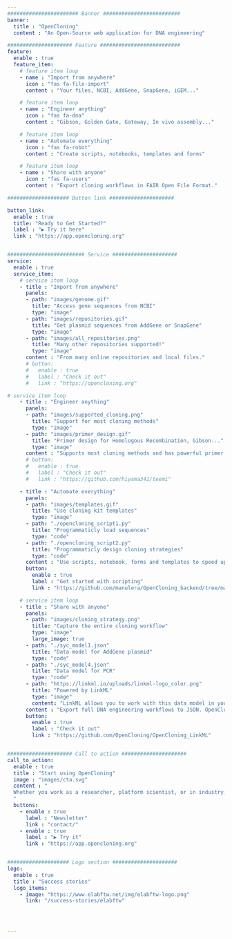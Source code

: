 ```yaml
---
####################### Banner #########################
banner:
  title : "OpenCloning"
  content : "An Open-Source web application for DNA engineering"

##################### Feature ##########################
feature:
  enable : true
  feature_item:
    # feature item loop
    - name : "Import from anywhere"
      icon : "fas fa-file-import"
      content : "Your files, NCBI, AddGene, SnapGene, iGEM..."

    # feature item loop
    - name : "Engineer anything"
      icon : "fas fa-dna"
      content : "Gibson, Golden Gate, Gateway, In vivo assembly..."

    # feature item loop
    - name : "Automate everything"
      icon : "fas fa-robot"
      content : "Create scripts, notebooks, templates and forms"

    # feature item loop
    - name : "Share with anyone"
      icon : "fas fa-users"
      content : "Export cloning workflows in FAIR Open File Format."

#################### Button link #####################

button_link:
  enable : true
  title: "Ready to Get Started?"
  label : "▶ Try it here"
  link : "https://app.opencloning.org"


######################### Service #####################
service:
  enable : true
  service_item:
    # service item loop
    - title : "Import from anywhere"
      panels:
      - path: "images/genome.gif"
        title: "Access gene sequences from NCBI"
        type: "image"
      - path: "images/repositories.gif"
        title: "Get plasmid sequences from AddGene or SnapGene"
        type: "image"
      - path: "images/all_repositories.png"
        title: "Many other repositories supported!"
        type: "image"
      content : "From many online repositories and local files."
      # button:
      #   enable : true
      #   label : "Check it out"
      #   link : "https://opencloning.org"

# service item loop
    - title : "Engineer anything"
      panels:
      - path: "images/supported_cloning.png"
        title: "Support for most cloning methods"
        type: "image"
      - path: "images/primer_design.gif"
        title: "Primer design for Homologous Recombination, Gibson..."
        type: "image"
      content : "Supports most cloning methods and has powerful primer design capabilities."
      # button:
      #   enable : true
      #   label : "Check it out"
      #   link : "https://github.com/hiyama341/teemi"

    - title : "Automate everything"
      panels:
      - path: "images/templates.gif"
        title: "Use cloning kit templates"
        type: "image"
      - path: "./opencloning_script1.py"
        title: "Programmaticly load sequences"
        type: "code"
      - path: "./opencloning_script2.py"
        title: "Programmaticly design cloning strategies"
        type: "code"
      content : "Use scripts, notebook, forms and templates to speed up design"
      button:
        enable : true
        label : "Get started with scripting"
        link : "https://github.com/manulera/OpenCloning_backend/tree/master/examples/scripting"

    # service item loop
    - title : "Share with anyone"
      panels:
      - path: "images/cloning_strategy.png"
        title: "Capture the entire cloning workflow"
        type: "image"
        large_image: true
      - path: "./syc_model1.json"
        title: "Data model for AddGene plasmid"
        type: "code"
      - path: "./syc_model4.json"
        title: "Data model for PCR"
        type: "code"
      - path: "https://linkml.io/uploads/linkml-logo_color.png"
        title: "Powered by LinkML"
        type: "image"
        content: "LinkML allows you to work with this data model in your stack of choice: Python, SQL, RDF, JSON Schema, TypeScript, etc."
      content : "Export full DNA engineering workflows to JSON. OpenCloning uses a simple interoperable data model developed with [LinkML](https://linkml.io/)."
      button:
        enable : true
        label : "Check it out"
        link : "https://github.com/OpenCloning/OpenCloning_LinkML"


##################### Call to action #####################
call_to_action:
  enable : true
  title : "Start using OpenCloning"
  image : "images/cta.svg"
  content : "
  Whether you work as a researcher, platform scientist, or in industry, OpenCloning can help you with DNA engineering.
  "
  buttons:
    - enable : true
      label : "Newsletter"
      link : "contact/"
    - enable : true
      label : "▶ Try it"
      link : "https://app.opencloning.org"


#################### Logo section #####################
logo:
  enable : true
  title : "Success stories"
  logo_items:
    - image: "https://www.elabftw.net/img/elabftw-logo.png"
      link: "/success-stories/elabftw"




---
```


